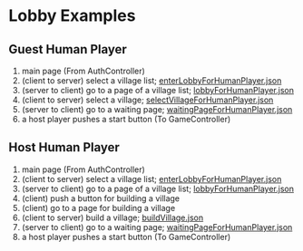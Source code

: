 # Lobby Examples

## Guest Human Player

1. main page (From AuthController)
1. (client to server) select a village list; [enterLobbyForHumanPlayer.json](https://werewolf.world/example/0.2/enterLobbyForHumanPlayer.json)
1. (server to client) go to a page of a village list; [lobbyForHumanPlayer.json](https://werewolf.world/example/0.2/lobbyForHumanPlayer.json)
1. (client to server) select a village; [selectVillageForHumanPlayer.json](https://werewolf.world/example/0.2/selectVillageForHumanPlayer.json)
1. (server to client) go to a waiting page; [waitingPageForHumanPlayer.json](https://werewolf.world/example/0.2/waitingPageForHumanPlayer.json)
1. a host player pushes a start button (To GameController)

## Host Human Player

1. main page (From AuthController)
1. (client to server) select a village list; [enterLobbyForHumanPlayer.json](https://werewolf.world/example/0.2/enterLobbyForHumanPlayer.json)
1. (server to client) go to a page of a village list; [lobbyForHumanPlayer.json](https://werewolf.world/example/0.2/lobbyForHumanPlayer.json)
1. (client) push a button for building a village
1. (client) go to a page for building a village
1. (client to server) build a village; [buildVillage.json](https://werewolf.world/example/0.2/buildVillage.json)
1. (server to client) go to a waiting page; [waitingPageForHumanPlayer.json](https://werewolf.world/example/0.2/waitingPageForHumanPlayer.json)
1. a host player pushes a start button (To GameController)
